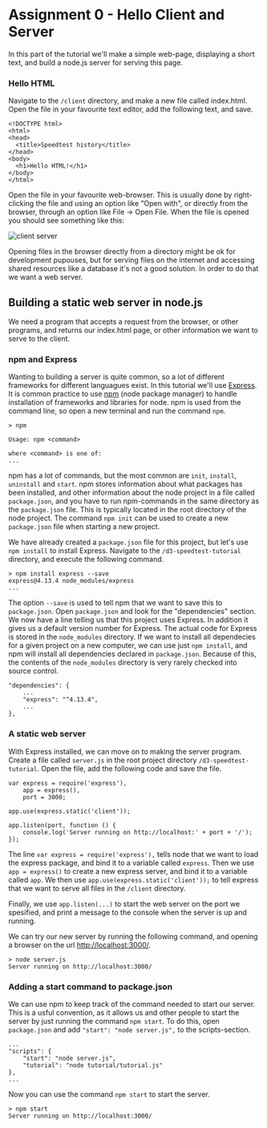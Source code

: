 Assignment 0 - Hello Client and Server
======================================

In this part of the tutorial we'll make a simple web-page, displaying a short text, and build a node.js server for serving this page.


### Hello HTML

Navigate to the `/client` directory, and make a new file called index.html. Open the file in your favourite text editor, add the following text, and save.

```
<!DOCTYPE html>
<html>
<head>
  <title>Speedtest history</title>
</head>
<body>
  <h1>Hello HTML!</h1>
</body>
</html>
```

Open the file in your favourite web-browser. This is usually done by right-clicking the file and using an option like "Open with", or directly from the browser, through an option like File -> Open File. When the file is opened you should see something like this:

![client server](/img/hello_html.png)

Opening files in the browser directly from a directory might be ok for development pupouses, but for serving files on the internet and accessing shared resources like a database it's not a good solution. In order to do that we want a web server.


Building a static web server in node.js
---------------------------------------

We need a program that accepts a request from the browser, or other programs, and returns our index.html page, or other information we want to serve to the client.


### npm and Express

Wanting to building a server is quite common, so a lot of different frameworks for different languagues exist. In this tutorial we'll use [Express](http://expressjs.com/). It is common practice to use [npm](https://www.npmjs.com/) (node package manager) to handle installation of frameworks and libraries for node. npm is used from the command line, so open a new terminal and run the command `npm`.

```
> npm

Usage: npm <command>

where <command> is one of:
...

```

npm has a lot of commands, but the most common are `init`, `install`, `uninstall` and `start`. npm stores information about what packages has been installed, and other information about the node project in a file called `package.json`, and you have to run npm-commands in the same directory as the `package.json` file. This is typically located in the root directory of the node project. The command `npm init` can be used to create a new `package.json` file when starting a new project.

We have already created a `package.json` file for this project, but let's use `npm install` to install Express. Navigate to the `/d3-speedtest-tutorial` directory, and execute the following command.

```
> npm install express --save
express@4.13.4 node_modules/express
...
```

The option `--save` is used to tell npm that we want to save this to `package.json`. Open `package.json` and look for the "dependencies" section. We now have a line telling us that this project uses Express. In addition it gives us a default version number for Express. The actual code for Express is stored in the `node_modules` directory. If we want to install all dependecies for a given project on a new computer, we can use just `npm install`, and npm will install all dependencies declared in `package.json`. Because of this, the contents of the `node_modules` directory is very rarely checked into source control.

```
"dependencies": {
	...
    "express": "^4.13.4",
    ...
},
```


### A static web server

With Express installed, we can move on to making the server program. Create a file called `server.js` in the root project directory `/d3-speedtest-tutorial`. Open the file, add the following code and save the file.

```
var express = require('express'),
    app = express(),
    port = 3000;

app.use(express.static('client'));

app.listen(port, function () {
    console.log('Server running on http://localhost:' + port + '/');
});
```

The line `var express = require('express'),` tells node that we want to load the express package, and bind it to a variable called `express`. Then we use `app = express()` to create a new express server, and bind it to a variable called `app`. We then use `app.use(express.static('client'));` to tell express that we want to serve all files in the `/client` directory.

Finally, we use `app.listen(...)` to start the web server on the port we spesified, and print a message to the console when the server is up and running.

We can try our new server by running the following command, and opening a browser on the url [http://localhost:3000/](http://localhost:3000/).

```
> node server.js
Server running on http://localhost:3000/
```


### Adding a start command to package.json

We can use npm to keep track of the command needed to start our server. This is a usful convention, as it allows us and other people to start the server by just running the command `npm start`. To do this, open `package.json` and add `"start": "node server.js",` to the scripts-section.


```
...
"scripts": {
    "start": "node server.js",
    "tutorial": "node tutorial/tutorial.js"
},
...
```

Now you can use the command `npm start` to start the server.

```
> npm start
Server running on http://localhost:3000/
```
